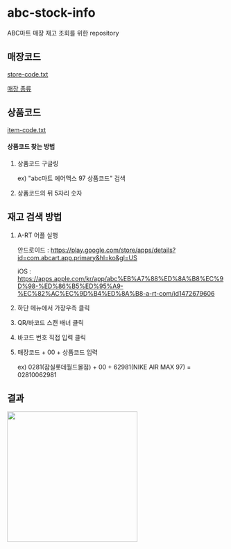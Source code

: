 # abc-stock-info

ABC마트 매장 재고 조회를 위한 repository

## 매장코드

[store-code.txt](https://github.com/ahn7157/abc-stock-info/blob/master/store-code.txt)

[매장 종류](https://namu.wiki/w/ABC%EB%A7%88%ED%8A%B8#s-5)

## 상품코드

[item-code.txt](https://github.com/ahn7157/abc-stock-info/blob/master/item-code.md)

#### 상품코드 찾는 방법

1. 상품코드 구글링

   ex) "abc마트 에어맥스 97 상품코드" 검색

2. 상품코드의 뒤 5자리 숫자

## 재고 검색 방법

1. A-RT 어플 실행

   안드로이드 : <https://play.google.com/store/apps/details?id=com.abcart.app.primary&hl=ko&gl=US>

   iOS : <https://apps.apple.com/kr/app/abc%EB%A7%88%ED%8A%B8%EC%9D%98-%ED%86%B5%ED%95%A9-%EC%82%AC%EC%9D%B4%ED%8A%B8-a-rt-com/id1472679606>

2. 하단 메뉴에서 가장우측 클릭
3. QR/바코드 스캔 배너 클릭
4. 바코드 번호 직접 입력 클릭
5. 매장코드 + 00 + 상품코드 입력

   ex) 0281(잠실롯데월드몰점) + 00 + 62981(NIKE AIR MAX 97) = 02810062981

## 결과

<img src="https://user-images.githubusercontent.com/79561952/167447805-a5d0921c-ced6-4e39-91d5-22f908722a87.jpg" width="300">
